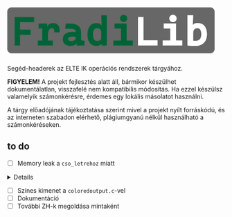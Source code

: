 
# ![FradiLib](header.png)

Segéd-headerek az ELTE IK operációs rendszerek tárgyához.

**FIGYELEM!**
A projekt fejlesztés alatt áll, bármikor készülhet dokumentálatlan, visszafelé nem kompatibilis módosítás. Ha ezzel készülsz valamelyik számonkérésre, érdemes egy lokális másolatot használni.

A tárgy előadójának tájékoztatása szerint mivel a projekt nyílt forráskódú, és az interneten szabadon elérhető, plágiumgyanú nélkül használható a számonkéréseken.

## to do
- [ ] Memory leak a `cso_letrehoz` miatt
<summary>
<details>

```
==908616==ERROR: LeakSanitizer: detected memory leaks
==908615==ERROR: LeakSanitizer: detected memory leaks


Direct leak of 8 byte(s) in 1 object(s) allocated from:
Direct leak of 8 byte(s) in 1 object(s) allocated from:
    #0 0x7f96f6e8e459 in __interceptor_malloc /build/gcc/src/gcc/libsanitizer/asan/asan_malloc_linux.cpp:145
    #0 0x7f96f6e8e459 in __interceptor_malloc /build/gcc/src/gcc/libsanitizer/asan/asan_malloc_linux.cpp:145
    #1 0x55f175280c77 in cso_letrehoz (/media/data/szerver/bucs/ELTE/IK/opre/opre-segedanyag/fradilib/src/a.out+0x2c77)
    #1 0x55f175280c77 in cso_letrehoz (/media/data/szerver/bucs/ELTE/IK/opre/opre-segedanyag/fradilib/src/a.out+0x2c77)
    #2 0x55f17528066b in main (/media/data/szerver/bucs/ELTE/IK/opre/opre-segedanyag/fradilib/src/a.out+0x266b)
    #2 0x55f17528066b in main (/media/data/szerver/bucs/ELTE/IK/opre/opre-segedanyag/fradilib/src/a.out+0x266b)
    #3 0x7f96f6c0e151 in __libc_start_main (/usr/lib/libc.so.6+0x28151)
    #3 0x7f96f6c0e151 in __libc_start_main (/usr/lib/libc.so.6+0x28151)


Direct leak of 8 byte(s) in 1 object(s) allocated from:
Direct leak of 8 byte(s) in 1 object(s) allocated from:
    #0 0x7f96f6e8e459 in __interceptor_malloc /build/gcc/src/gcc/libsanitizer/asan/asan_malloc_linux.cpp:145
    #0 0x7f96f6e8e459 in __interceptor_malloc /build/gcc/src/gcc/libsanitizer/asan/asan_malloc_linux.cpp:145
    #1 0x55f175280c77 in cso_letrehoz (/media/data/szerver/bucs/ELTE/IK/opre/opre-segedanyag/fradilib/src/a.out+0x2c77)
    #1 0x55f175280c77 in cso_letrehoz (/media/data/szerver/bucs/ELTE/IK/opre/opre-segedanyag/fradilib/src/a.out+0x2c77)
    #2 0x55f17528065a in main (/media/data/szerver/bucs/ELTE/IK/opre/opre-segedanyag/fradilib/src/a.out+0x265a)
    #2 0x55f17528065a in main (/media/data/szerver/bucs/ELTE/IK/opre/opre-segedanyag/fradilib/src/a.out+0x265a)
    #3 0x7f96f6c0e151 in __libc_start_main (/usr/lib/libc.so.6+0x28151)
    #3 0x7f96f6c0e151 in __libc_start_main (/usr/lib/libc.so.6+0x28151)


SUMMARY: AddressSanitizer: 16 byte(s) leaked in 2 allocation(s).
SUMMARY: AddressSanitizer: 16 byte(s) leaked in 2 allocation(s).

=================================================================
==908614==ERROR: LeakSanitizer: detected memory leaks

Direct leak of 8 byte(s) in 1 object(s) allocated from:
    #0 0x7f96f6e8e459 in __interceptor_malloc /build/gcc/src/gcc/libsanitizer/asan/asan_malloc_linux.cpp:145
    #1 0x55f175280c77 in cso_letrehoz (/media/data/szerver/bucs/ELTE/IK/opre/opre-segedanyag/fradilib/src/a.out+0x2c77)
    #2 0x55f17528066b in main (/media/data/szerver/bucs/ELTE/IK/opre/opre-segedanyag/fradilib/src/a.out+0x266b)
    #3 0x7f96f6c0e151 in __libc_start_main (/usr/lib/libc.so.6+0x28151)

Direct leak of 8 byte(s) in 1 object(s) allocated from:
    #0 0x7f96f6e8e459 in __interceptor_malloc /build/gcc/src/gcc/libsanitizer/asan/asan_malloc_linux.cpp:145
    #1 0x55f175280c77 in cso_letrehoz (/media/data/szerver/bucs/ELTE/IK/opre/opre-segedanyag/fradilib/src/a.out+0x2c77)
    #2 0x55f17528065a in main (/media/data/szerver/bucs/ELTE/IK/opre/opre-segedanyag/fradilib/src/a.out+0x265a)
    #3 0x7f96f6c0e151 in __libc_start_main (/usr/lib/libc.so.6+0x28151)

SUMMARY: AddressSanitizer: 16 byte(s) leaked in 2 allocation(s).```
```

</summary>

- [ ] Színes kimenet a `coloredoutput.c`-vel
- [ ] Dokumentáció
- [ ] További ZH-k megoldása mintaként
